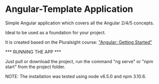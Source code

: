 # Angular-Template Application

Simple Angular application which covers all the Angular 2/4/5 concepts.

Ideal to be used as a foundation for your project.

It is created based on the Pluralsight course: ["Angular: Getting Started"](http://bit.ly/Angular-GettingStarted)


*** RUNNING THE APP ***

Just pull or download the project, run the command "ng serve" or "npm start" from the project folder.

NOTE: The installation was tested using node v6.5.0 and npm 3.10.6.


